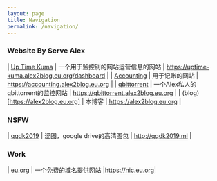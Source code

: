 ```yaml
---
layout: page
title: Navigation
permalink: /navigation/
---
```


### Website By Serve Alex

| [Up Time Kuma](https://uptime-kuma.alex2blog.eu.org/dashboard) | 一个用于监控别的网站运营信息的网站 | https://uptime-kuma.alex2blog.eu.org/dashboard |
| [Accounting](https://accounting.alex2blog.eu.org) | 用于记账的网站 | https://accounting.alex2blog.eu.org |
| [qbittorrent](https://qbittorrent.alex2blog.eu.org) | 一个Alex私人的qbittorrent的监控网站 | https://qbittorrent.alex2blog.eu.org |
| (blog)[https://alex2blog.eu.org] | 本博客 | https://alex2blog.eu.org |

### NSFW

| [qqdk2019](http://qqdk2019.ml) | 涩图，google drive的高清图包 | http://qqdk2019.ml |

### Work
| [eu.org](https://nic.eu.org) | 一个免费的域名提供网站 |https://nic.eu.org|